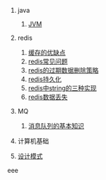 1. java
    1. [JVM](doc/java/java-directory.md)
2. redis
   1.  [缓存的优缺点](doc/redis/cache-pros-and-cons.md) 
   2.  [redis常见问题](doc/redis/redis-common-problem.md) 
   3.  [redis的过期数据删除策略](doc/redis/redis-expiration-strategy.md) 
   4.  [redis持久化](doc/redis/redis-persistence.md) 
   5.  [redis中string的三种实现](doc/redis/redis-string-implement.md) 
   6.  [redis数据丢失](doc/redis/redis-data-lost.md) 
3. MQ

    1.  [消息队列的基本知识](doc/MQ/MQ.md) 
4. 计算机基础
5. [设计模式](doc/pattern/pattern.md) 

eee
